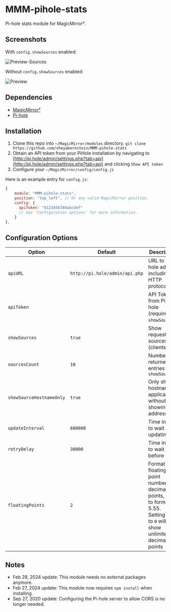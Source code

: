 # MMM-pihole-stats

Pi-hole stats module for MagicMirror².

## Screenshots

With `config.showSources` enabled:

![Preview-Sources](docs/preview-showSources.png "Screen Shot (with Sources)")

Without `config.showSources` enabled:

![Preview](docs/preview.png "Screen Shot")

## Dependencies

- [MagicMirror²](https://github.com/MagicMirrorOrg/MagicMirror)
- [Pi-hole](https://pi-hole.net)

## Installation

1. Clone this repo into `~/MagicMirror/modules` directory.
  `git clone https://github.com/sheyabernstein/MMM-pihole-stats`
2. Obtain an API token from your PiHole installation by navigating to [http://pi.hole/admin/settings.php?tab=api](http://pi.hole/admin/settings.php?tab=api) and clicking `Show API token`
3. Configure your `~/MagicMirror/config/config.js`

Here is an example entry for `config.js`:

```js
{
    module: "MMM-pihole-stats",
    position: "top_left", // Or any valid MagicMirror position.
    config: {
      apiToken: "0123456789abcdef"
      // See 'Configuration options' for more information.
    }
},
```

## Configuration Options

| **Option**               | **Default**                    | **Description**                                                                                                                     |
|--------------------------|--------------------------------|-------------------------------------------------------------------------------------------------------------------------------------|
| `apiURL`                 | `http://pi.hole/admin/api.php` | URL to Pi-hole admin, including HTTP protocol                                                                                       |
| `apiToken`               |                                | API Token from Pi-hole (required for `showSources`)                                                                                 |
| `showSources`            | `true`                         | Show request sources (clients)                                                                                                      |
| `sourcesCount`           | `10`                           | Number of returned entries for `showSources`                                                                                        |
| `showSourceHostnameOnly` | `true`                         | Only show hostname if applicable without showing IP address                                                                         |
| `updateInterval`         | `600000`                       | Time in ms to wait until updating                                                                                                   |
| `retryDelay`             | `30000`                        | Time in ms to wait before retry                                                                                                     |
| `floatingPoints`         | `2`                            | Format floating point numbers to decimal points, e.g. `2` to format to 5.55. Setting this to `0` will show unlimited decimal points |

## Notes

- Feb 28, 2024 update: This module needs no external packages anymore.
- Feb 27, 2024 update: This module now requires `npm install` when installing.
- Sep 27, 2020 update: Configuring the Pi-hole server to allow CORS is no longer needed.
